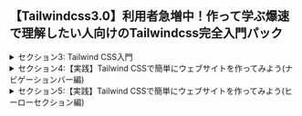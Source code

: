 ## 【Tailwindcss3.0】利用者急増中！作って学ぶ爆速で理解したい人向けのTailwindcss完全入門パック

<details>
<summary>セクション3: Tailwind CSS入門</summary>

| NO | 内容 |
| ---- | ---- |
| 12. | Tailwind CSSって何？ |
| 13. | Tailwind CSSの基礎を学んでみよう |
| 14. | 文字の大きさや色を変えてみよう |
| 15. | paddingとmarginを実装してみよう |
| 16. | ブレイクポイントを理解してレスポンシブ対応を学ぼう |
| 17. | 実際にTailwindcssでレスポンシブデザインを実装してみよう |
| 18. | 【比較】簡単なボタンを普段のCSSで記述してみよう |
| 19. | 【比較】簡単なボタンをTailwind CSSで記述してみよう |
| 20. | 繰り返し使うスタイルを抽出化してみよう |
| 21. | カスタマイズデザインを実装してみよう |
</details>

<details>
<summary>セクション4:【実践】Tailwind CSSで簡単にウェブサイトを作ってみよう(ナビゲーションバー編)</summary>

| NO | 内容 |
| ---- | ---- |
| 22. | 完成品のデモの確認 |
| 23. | ウェブサイトで使用するフォントの設定してみよう |
| 24. | サイトで使用する色をカスタマイズしてみよう |
| 25. | Tailwind CSSでナビゲーションバーを作ってみよう |
| 26. | containerの意味を理解してブレークポイントも理解しよう |
| 27. | Flexの意味を理解してナビゲーションバーを作ろう |
| 28. | space-x-○○を使って要素間の間隔を空けてみよう |
| 29. | お問い合わせのボタンを作成してみよう |
| 30. | ハンバーガーメニューを追加してみよう |
</details>

<details>
<summary>セクション5:【実践】Tailwind CSSで簡単にウェブサイトを作ってみよう(ヒーローセクション編)</summary>

| NO | 内容 |
| ---- | ---- |
| 31. | ヒーローセクションの大枠から作成してみよう |
| 32. | タイトルとボタンを挿入してみよう |
| 33. | メインとなる宣材画像を挿入してみよう |
| 34. | レスポンシブレイアウトの修正をしてみよう |

</details>

<!-- <details>
<summary>セクション6:【実践】Tailwind CSSで簡単にウェブサイトを作ってみよう(ヒーローセクション編)</summary>

| NO | 内容 |
| ---- | ---- |
| 35. | ポートフォリオセクションを作成してみよう |
| 36. | グリッドレイアウトを使って画像をグリッド表示させよう |

</details> -->

<!-- <details>
<summary>セクション7:【実践】Tailwind CSSで簡単にウェブサイトを作ってみよう(スキル一覧編)</summary>

| NO | 内容 |
| ---- | ---- |
| 37. | スキルアピールできるセクションを作成してみよう |
| 38. | 保有スキルを説明するセクションを追加してみよう |
| 39. | 文字にバッジを付けたり、その他修正をしよう |
| 40. | レスポンシブに対応できるように修正しよう |
| 41. | スキル技術一覧セクションを完成させよう |

</details> -->